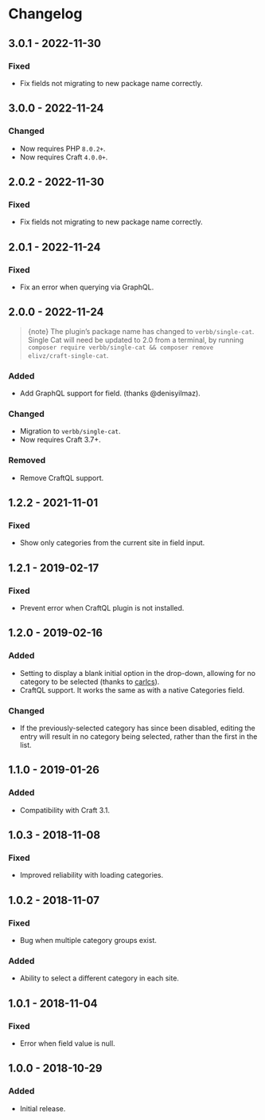 # Changelog

## 3.0.1 - 2022-11-30

### Fixed
- Fix fields not migrating to new package name correctly.

## 3.0.0 - 2022-11-24

### Changed
- Now requires PHP `8.0.2+`.
- Now requires Craft `4.0.0+`.

## 2.0.2 - 2022-11-30

### Fixed
- Fix fields not migrating to new package name correctly.

## 2.0.1 - 2022-11-24

### Fixed
- Fix an error when querying via GraphQL.

## 2.0.0 - 2022-11-24

> {note} The plugin’s package name has changed to `verbb/single-cat`. Single Cat will need be updated to 2.0 from a terminal, by running `composer require verbb/single-cat && composer remove elivz/craft-single-cat`.

### Added
- Add GraphQL support for field. (thanks @denisyilmaz).

### Changed
- Migration to `verbb/single-cat`.
- Now requires Craft 3.7+.

### Removed
- Remove CraftQL support.

## 1.2.2 - 2021-11-01

### Fixed
- Show only categories from the current site in field input.

## 1.2.1 - 2019-02-17

### Fixed
- Prevent error when CraftQL plugin is not installed.

## 1.2.0 - 2019-02-16

### Added
- Setting to display a blank initial option in the drop-down, allowing for no category to be selected (thanks to [carlcs](https://github.com/carlcs)).
- CraftQL support. It works the same as with a native Categories field.

### Changed
- If the previously-selected category has since been disabled, editing the entry will result in no category being selected, rather than the first in the list.

## 1.1.0 - 2019-01-26

### Added
- Compatibility with Craft 3.1.

## 1.0.3 - 2018-11-08

### Fixed
- Improved reliability with loading categories.

## 1.0.2 - 2018-11-07

### Fixed
- Bug when multiple category groups exist.

### Added
- Ability to select a different category in each site.

## 1.0.1 - 2018-11-04

### Fixed
- Error when field value is null.

## 1.0.0 - 2018-10-29

### Added
- Initial release.
